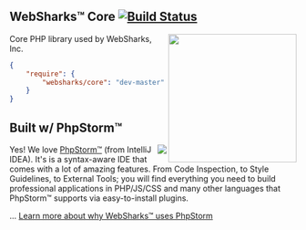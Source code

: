 ## WebSharks™ Core [![Build Status](https://travis-ci.org/websharks/core.svg?branch=master)](https://travis-ci.org/websharks/core)

<img src="https://cdn.websharks-inc.com/websharks/uploads/2013/11/sharks-logo.png" width="225" align="right" />

Core PHP library used by WebSharks, Inc.

```json
{
    "require": {
        "websharks/core": "dev-master"
    }
}
```

## Built w/ PhpStorm™

<img src="https://www.jetbrains.com/phpstorm/documentation/docs/logo_phpstorm.png" align="right" />

Yes! We love [PhpStorm™](https://www.jetbrains.com/phpstorm/) (from IntelliJ IDEA). It's is a syntax-aware IDE that comes with a lot of amazing features. From Code Inspection, to Style Guidelines, to External Tools; you will find everything you need to build professional applications in PHP/JS/CSS and many other languages that PhpStorm™ supports via easy-to-install plugins.

... [Learn more about why WebSharks™ uses PhpStorm](http://www.websharks-inc.com/post/phpstorm/)
